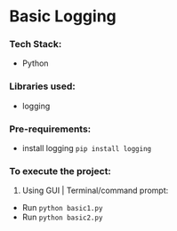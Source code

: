 # Basic Logging


### Tech Stack:
+ Python

### Libraries used:
+ logging

###  Pre-requirements:
+ install logging `pip install logging`

### To execute the project:
1. Using GUI | Terminal/command prompt:
- Run `python basic1.py`
- Run `python basic2.py`

